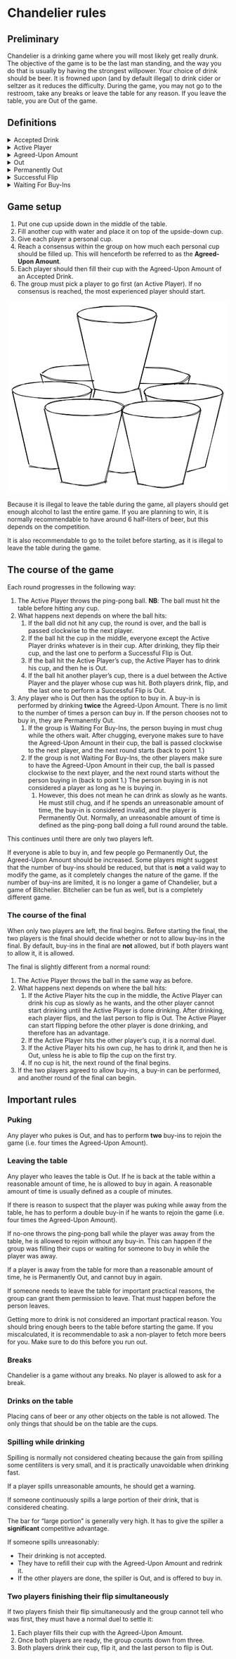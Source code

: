 # Chandelier rules

## Preliminary

Chandelier is a drinking game where you will most likely get really drunk. The objective of the game is to be the last man standing, and the way you do that is usually by having the strongest willpower. Your choice of drink should be beer. It is frowned upon (and by default illegal) to drink cider or seltzer as it reduces the difficulty. During the game, you may not go to the restroom, take any breaks or leave the table for any reason. If you leave the table, you are Out of the game.

## Definitions

<details>
<summary>Accepted Drink</summary>

    The only drink that is accepted by default is beer.

    If beer cannot be used due to dietary or practical restrictions, the group can choose to accept other drinks. If so, the drink should resemble beer in terms of:

    1. Alcohol level
    2. How sparkling the drink is
    3. How filling the drink is

    Some alternative drinks that can be accepted (in order of acceptability) are:

    1. Spritz (50/50 mix of wine and sparkling water)
    2. Cider
    3. Other drinks with similar properties as beer (level of gas, alcohol, and how filling it is)
    4. Hard seltzer
    5. Other drinks, if the group chooses to accept them

    If there is a shortage of beer, then all the available beer **must** be consumed before moving on to alternatives. It is **not** allowed to use a less acceptable alternative if a more acceptable alternative is available (e.g. you cannot drink Hard Seltzer if Cider is available).

</details>

<details>
<summary>Active Player</summary>

    The Active Player in any given round is the person throwing the Ping-Pong ball in the beginning of the round.

</details>

<details>
<summary>Agreed-Upon Amount</summary>

    The amount of Accepted Drink the group has decided that each player should have in their cup before any round starts. This amount is decided by consensus and can be increased later in the game. This will be further explained later.

</details>

<details>
<summary>Out</summary>

    A player being Out means that they cannot continue the game without buying in.

</details>

<details>
<summary>Permanently Out</summary>

    A player who is Permanently Out does not have the option to buy in.

</details>

<details>
<summary>Successful Flip</summary>

    A Successful Flip of a cup is any flip where:

    1. The player flipping does not touch the cup before flipping, i.e. the cup stands by itself on the table. The cup can be placed in an upright or upside-down position.
    2. The player used only one finger to flip it.
    3. The cup lands in a stable position (either upright or upside down).

</details>

<details>
<summary>Waiting For Buy-Ins</summary>

    The group has to decide whether or not they are waiting for buy-ins, i.e. whether the game is paused while someone is buying in or not.

    In large games (8+ players) it is possible to start out by not Waiting For Buy-Ins, and then begin Waiting For Buy-Ins once the number of players is reduced.

</details>

## Game setup

1. Put one cup upside down in the middle of the table.
2. Fill another cup with water and place it on top of the upside-down cup.
3. Give each player a personal cup.
4. Reach a consensus within the group on how much each personal cup should be filled up. This will henceforth be referred to as the **Agreed-Upon Amount**.
5. Each player should then fill their cup with the Agreed-Upon Amount of an Accepted Drink.
6. The group must pick a player to go first (an Active Player). If no consensus is reached, the most experienced player should start.

![chandelier.svg](files/chandelier.svg)

Because it is illegal to leave the table during the game, all players should get enough alcohol to last the entire game. If you are planning to win, it is normally recommendable to have around 6 half-liters of beer, but this depends on the competition.

It is also recommendable to go to the toilet before starting, as it is illegal to leave the table during the game.

## The course of the game

Each round progresses in the following way:

1. The Active Player throws the ping-pong ball. **NB**: The ball must hit the table before hitting any cup.
2. What happens next depends on where the ball hits:
   1. If the ball did not hit any cup, the round is over, and the ball is passed clockwise to the next player.
   2. If the ball hit the cup in the middle, everyone except the Active Player drinks whatever is in their cup. After drinking, they flip their cup, and the last one to perform a Successful Flip is Out.
   3. If the ball hit the Active Player’s cup, the Active Player has to drink his cup, and then he is Out.
   4. If the ball hit another player’s cup, there is a duel between the Active Player and the player whose cup was hit. Both players drink, flip, and the last one to perform a Successful Flip is Out.
3. Any player who is Out then has the option to buy in. A buy-in is performed by drinking **twice** the Agreed-Upon Amount. There is no limit to the number of times a person can buy in. If the person chooses not to buy in, they are Permanently Out.
   1. If the group is Waiting For Buy-Ins, the person buying in must chug while the others wait. After chugging, everyone makes sure to have the Agreed-Upon Amount in their cup, the ball is passed clockwise to the next player, and the next round starts (back to point 1.)
   2. If the group is not Waiting For Buy-Ins, the other players make sure to have the Agreed-Upon Amount in their cup, the ball is passed clockwise to the next player, and the next round starts without the person buying in (back to point 1.) The person buying in is not considered a player as long as he is buying in.
      1. However, this does not mean he can drink as slowly as he wants. He must still chug, and if he spends an unreasonable amount of time, the buy-in is considered invalid, and the player is Permanently Out. Normally, an unreasonable amount of time is defined as the ping-pong ball doing a full round around the table.

This continues until there are only two players left.

If everyone is able to buy in, and few people go Permanently Out, the Agreed-Upon Amount should be increased. Some players might suggest that the number of buy-ins should be reduced, but that is **not** a valid way to modify the game, as it completely changes the nature of the game. If the number of buy-ins are limited, it is no longer a game of Chandelier, but a game of Bitchelier. Bitchelier can be fun as well, but is a completely different game.

### The course of the final

When only two players are left, the final begins. Before starting the final, the two players is the final should decide whether or not to allow buy-ins in the final. By default, buy-ins in the final are **not** allowed, but if both players want to allow it, it is allowed.

The final is slightly different from a normal round:

1. The Active Player throws the ball in the same way as before.
2. What happens next depends on where the ball hits:
   1. If the Active Player hits the cup in the middle, the Active Player can drink his cup as slowly as he wants, and the other player cannot start drinking until the Active Player is done drinking. After drinking, each player flips, and the last person to flip is Out. The Active Player can start flipping before the other player is done drinking, and therefore has an advantage.
   2. If the Active Player hits the other player’s cup, it is a normal duel.
   3. If the Active Player hits his own cup, he has to drink it, and then he is Out, unless he is able to flip the cup on the first try.
   4. If no cup is hit, the next round of the final begins.
3. If the two players agreed to allow buy-ins, a buy-in can be performed, and another round of the final can begin.

## Important rules

### Puking

Any player who pukes is Out, and has to perform **two** buy-ins to rejoin the game (i.e. four times the Agreed-Upon Amount).

### Leaving the table

Any player who leaves the table is Out. If he is back at the table within a reasonable amount of time, he is allowed to buy in again. A reasonable amount of time is usually defined as a couple of minutes.

If there is reason to suspect that the player was puking while away from the table, he has to perform a double buy-in if he wants to rejoin the game (i.e. four times the Agreed-Upon Amount).

If no-one throws the ping-pong ball while the player was away from the table, he is allowed to rejoin without any buy-in. This can happen if the group was filling their cups or waiting for someone to buy in while the player was away.

If a player is away from the table for more than a reasonable amount of time, he is Permanently Out, and cannot buy in again.

If someone needs to leave the table for important practical reasons, the group can grant them permission to leave. That must happen before the person leaves.

Getting more to drink is not considered an important practical reason. You should bring enough beers to the table before starting the game. If you miscalculated, it is recommendable to ask a non-player to fetch more beers for you. Make sure to do this before you run out.

### Breaks

Chandelier is a game without any breaks. No player is allowed to ask for a break.

### Drinks on the table

Placing cans of beer or any other objects on the table is not allowed. The only things that should be on the table are the cups.

### Spilling while drinking

Spilling is normally not considered cheating because the gain from spilling some centiliters is very small, and it is practically unavoidable when drinking fast.

If a player spills unreasonable amounts, he should get a warning.

If someone continuously spills a large portion of their drink, that is considered cheating.

The bar for “large portion” is generally very high. It has to give the spiller a **significant** competitive advantage.

If someone spills unreasonably:

- Their drinking is not accepted.
- They have to refill their cup with the Agreed-Upon Amount and redrink it.
- If the other players are done, the spiller is Out, and is offered to buy in.

### Two players finishing their flip simultaneously

If two players finish their flip simultaneously and the group cannot tell who was first, they must have a normal duel to settle it:

1. Each player fills their cup with the Agreed-Upon Amount.
2. Once both players are ready, the group counts down from three.
3. Both players drink their cup, flip it, and the last person to flip is Out.
